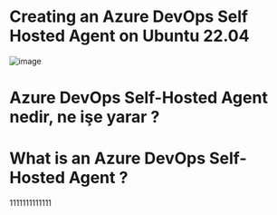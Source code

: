 # Creating an Azure DevOps Self Hosted Agent on Ubuntu 22.04

![image](https://user-images.githubusercontent.com/93924485/227070225-c02f7135-d6e9-44b8-b058-d8c3c5f0cab5.png)



# Azure DevOps Self-Hosted Agent nedir, ne işe yarar ?
# What is an Azure DevOps Self-Hosted Agent ?


1111111111111
